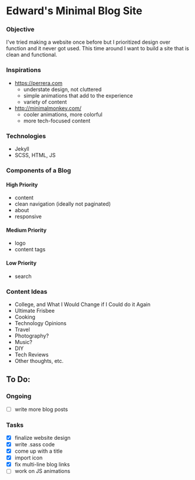 # Edward's Minimal Blog Site

### Objective
I've tried making a website once before but I prioritized design over function and it never got used. This time around I want to build a site that is clean and functional.

### Inspirations
- https://perrera.com
  - understate design, not cluttered
  - simple animations that add to the experience
  - variety of content
- http://minimalmonkey.com/
  - cooler animations, more colorful
  - more tech-focused content

### Technologies
- Jekyll
- SCSS, HTML, JS

### Components of a Blog 
#### High Priority
- content
- clean navigation (ideally not paginated)
- about
- responsive
#### Medium Priority
- logo
- content tags
#### Low Priority
- search

### Content Ideas
- College, and What I Would Change if I Could do it Again
- Ultimate Frisbee
- Cooking
- Technology Opinions
- Travel
- Photography?
- Music?
- DIY
- Tech Reviews
- Other thoughts, etc.

## To Do:
### Ongoing
- [ ] write more blog posts
### Tasks
- [x] finalize website design
- [x] write .sass code
- [x] come up with a title
- [x] import icon
- [x] fix multi-line blog links
- [ ] work on JS animations
